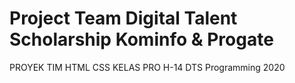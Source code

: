 # Project Team Digital Talent Scholarship Kominfo & Progate

PROYEK TIM HTML CSS KELAS PRO H-14 DTS Programming 2020
